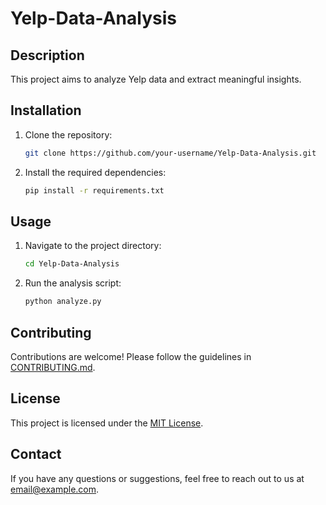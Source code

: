 # Yelp-Data-Analysis
## Description
This project aims to analyze Yelp data and extract meaningful insights.

## Installation
1. Clone the repository:
    ```bash
    git clone https://github.com/your-username/Yelp-Data-Analysis.git
    ```
2. Install the required dependencies:
    ```bash
    pip install -r requirements.txt
    ```

## Usage
1. Navigate to the project directory:
    ```bash
    cd Yelp-Data-Analysis
    ```
2. Run the analysis script:
    ```bash
    python analyze.py
    ```

## Contributing
Contributions are welcome! Please follow the guidelines in [CONTRIBUTING.md](CONTRIBUTING.md).

## License
This project is licensed under the [MIT License](LICENSE).

## Contact
If you have any questions or suggestions, feel free to reach out to us at [email@example.com](mailto:email@example.com).